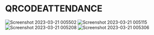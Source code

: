 # QRCODEATTENDANCE

![Screenshot 2023-03-21 005502](https://user-images.githubusercontent.com/67712314/226445185-1371fb80-f10e-4135-948f-b3706a72914a.png)
![Screenshot 2023-03-21 005115](https://user-images.githubusercontent.com/67712314/226445194-cac71e1a-660c-4f13-b9e2-678bdcb29539.png)
![Screenshot 2023-03-21 005208](https://user-images.githubusercontent.com/67712314/226445199-f735f1cc-cc1b-4e44-a6b2-6c99246a085e.png)
![Screenshot 2023-03-21 005306](https://user-images.githubusercontent.com/67712314/226445203-af6ce6c4-6231-4350-8c82-3be6b11e9184.png)
